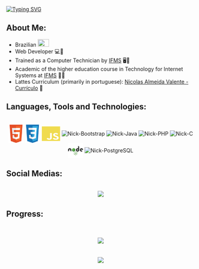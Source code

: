 [![Typing SVG](https://readme-typing-svg.herokuapp.com/?color=31EB3B&size=35&center=true&vCenter=true&width=1000&lines=Hello+There!;I+am+Nicolas+Almeida+Valente+🤠)](https://git.io/typing-svg)

<h2>About Me: </h2>

  * Brazilian <img src="https://logodownload.org/wp-content/uploads/2022/05/brazil-flag-bandeira-1.png" width="30" height="20">
  * Web Developer 💻🤍
  * Trained as a Computer Technician by <a href="https://www.ifms.edu.br/campi/campus-campo-grande/cursos/integrados/informatica">IFMS</a> 🖥️🔧
  * Academic of the higher education course in Technology for Internet Systems at <a href="https://www.ifms.edu.br/campi/campus-campo-grande/cursos/graduacao/sistemas-para-internet">IFMS</a> 🧑‍💻
  * Lattes Curriculum (primarily in portuguese): <a href="http://lattes.cnpq.br/0712278680118874">Nicolas Almeida Valente - Currículo</a> 📰


<h2>Languages, Tools and Technologies: </h2>

<div style="display: inline_block" align="center">
<br/>
  <img align="center" alt="Nick-HTML" height="50" width="40" margin="30px" src="https://raw.githubusercontent.com/devicons/devicon/master/icons/html5/html5-original.svg"/>
  
  <img align="center" alt="Nick-CSS" height="50" width="40" margin="30px" src="https://raw.githubusercontent.com/devicons/devicon/master/icons/css3/css3-original.svg"/>
  
  <img align="center" alt="Nick-JS" height="40" width="50" margin="50px" src="https://raw.githubusercontent.com/devicons/devicon/master/icons/javascript/javascript-plain.svg"/>
 
  <img align="center" alt="Nick-Bootstrap" height="60" width="50" margin="50px" src="https://cdn.jsdelivr.net/gh/devicons/devicon/icons/bootstrap/bootstrap-original.svg"/>
 
  <img align="center" alt="Nick-Java" height="60" width="50" margin="50px" src="https://cdn.jsdelivr.net/gh/devicons/devicon/icons/java/java-original.svg" />
  
  <img align="center" alt="Nick-PHP" height="60" width="50" margin="50px" src="https://cdn.jsdelivr.net/gh/devicons/devicon/icons/php/php-original.svg">

  <img align="center" alt="Nick-C" height="60" width="50" src="https://raw.githubusercontent.com/jmnote/z-icons/master/svg/c.svg">

  <img align="center" alt="Nick-NodeJS" width="40" height="40" src="https://raw.githubusercontent.com/devicons/devicon/master/icons/nodejs/nodejs-original-wordmark.svg"/>
  
  <img align="center" alt="Nick-PostgreSQL" height="60" width="50" margin="50px" src="https://cdn.jsdelivr.net/gh/devicons/devicon/icons/postgresql/postgresql-original-wordmark.svg"/>
   
</div>

<h2>Social Medias: </h2>
<br/>
<div align="center"> 
  <a href="https://www.instagram.com/nicolasalmeidav/" target="_blank"><img src="https://img.shields.io/badge/-Instagram-%23E4405F?style=for-the-badge&logo=instagram&logoColor=white" target="_blank"></a> 
</div>

<h2>Progress: </h2>

<div align="center">

  <br/>
  <br/>
  <a href="https://github.com/Nicolas229A">
 
  
  <img height="180em" border-radius="25%" src="https://github-readme-stats.vercel.app/api/top-langs/?username=Nicolas229A&layout=compact&theme=dark">
 
  <br/>
  <br/>
  
<p><img align="center" src="https://github-readme-streak-stats.herokuapp.com/?user=Nicolas229A&layout=compact&langs_count=7&theme=dark" /></p>
</div>
